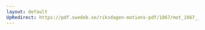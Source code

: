 ```yaml
---
layout: default
UpRedirect: https://pdf.swedeb.se/riksdagen-motions-pdf/1867/mot_1867__ak__00047/mot_1867__ak__00047_003.pdf
---
```

